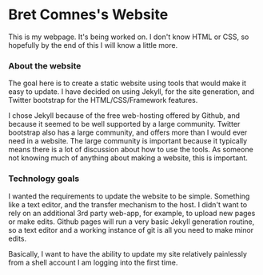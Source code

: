 Bret Comnes's Website
==================

This is my webpage.  It's being worked on.  I don't know HTML or CSS, so hopefully by the end of this I will know a little more.

### About the website ###

The goal here is to create a static website using tools that would make it easy to update.  I have decided on using Jekyll, for the site generation, and Twitter bootstrap for the HTML/CSS/Framework features.  

I chose Jekyll because of the free web-hosting offered by Github, and because it seemed to be well supported by a large community.  Twitter bootstrap also has a large community, and offers more than I would ever need in a website.  The large community is important because it typically means there is a lot of discussion about how to use the tools.  As someone not knowing much of anything about making a website, this is important.

### Technology goals ###

I wanted the requirements to update the website to be simple.  Something like a text editor, and the transfer mechanism to the host.  I didn't want to rely on an additional 3rd party web-app, for example, to upload new pages or make edits.  Github pages will run a very basic Jekyll generation routine, so a text editor and a working instance of git is all you need to make minor edits.

Basically, I want to have the ability to update my site relatively painlessly from a shell account I am logging into the first time.  